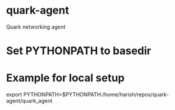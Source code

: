 quark-agent
===========

Quark networking agent

# Set PYTHONPATH to basedir 

# Example for local setup 

export PYTHONPATH=$PYTHONPATH:/home/harish/repos/quark-agent/quark_agent
